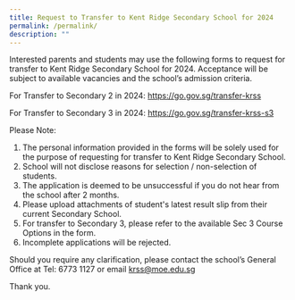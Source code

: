 ```yaml
---
title: Request to Transfer to Kent Ridge Secondary School for 2024
permalink: /permalink/
description: ""
---
```

Interested parents and students may use the following forms to request for transfer to Kent Ridge Secondary School for 2024. Acceptance will be subject to available vacancies and the school’s admission criteria. 

For Transfer to Secondary 2 in 2024: https://go.gov.sg/transfer-krss 

For Transfer to Secondary 3 in 2024: https://go.gov.sg/transfer-krss-s3 

Please Note:
1.	The personal information provided in the forms will be solely used for the purpose of requesting for transfer to Kent Ridge Secondary School.   
2.	School will not disclose reasons for selection / non-selection of students.  
3.	The application is deemed to be unsuccessful if you do not hear from the school after 2 months. 
4.	Please upload attachments of student's latest result slip from their current Secondary School. 
5.	For transfer to Secondary 3, please refer to the available Sec 3 Course Options in the form. 
6.	Incomplete applications will be rejected. 

Should you require any clarification, please contact the school’s General Office at Tel: 6773 1127 or email krss@moe.edu.sg   

Thank you.
